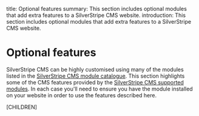 title: Optional features
summary: This section includes optional modules that add extra features to a SilverStripe CMS website.
introduction: This section includes optional modules that add extra features to a SilverStripe CMS website.

# Optional features

SilverStripe CMS can be highly customised using many of the modules listed in the [SilverStripe CMS module catalogue](https://addons.silverstripe.org). 
This section highlights some of the CMS features provided by the [SilverStripe CMS supported modules](https://www.silverstripe.org/software/addons/supported-modules-definition/). 
In each case you'll need to ensure you have the module installed on your website in order to use the features described here.

[CHILDREN]